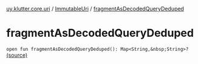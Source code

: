 [uy.klutter.core.uri](../index.md) / [ImmutableUri](index.md) / [fragmentAsDecodedQueryDeduped](.)


# fragmentAsDecodedQueryDeduped
`open fun fragmentAsDecodedQueryDeduped(): Map<String,&nbsp;String>?` [(source)](https://github.com/kohesive/klutter/blob/master/core-jdk6/src/main/kotlin/uy/klutter/core/uri/UriBuilder.kt#L69)


